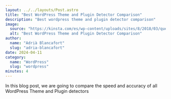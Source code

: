 ```yaml
---
layout: ../../layouts/Post.astro
title: "Best WordPress Theme and Plugin Detector Comparison"
description: "Best wordpress theme and plugin detector comparison"
image:
  source: "https://kinsta.com/es/wp-content/uploads/sites/8/2018/03/que-es-wordpress.png"
  alt: "Best WordPress Theme and Plugin Detector Comparison"
author:
  name: "Adrià Blancafort"
  slug: "adria-blancafort"
date: 2024-04-11
category:
  name: "WordPress"
  slug: "wordpress"
minutes: 4
---
```


In this blog post, we are going to compare the speed and accuracy of all WordPress Theme and Plugin detectors